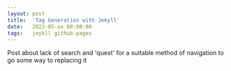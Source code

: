 ```yaml
---
layout: post
title:  'Tag Generation with Jekyll'
date:   2022-05-xx 00:00:00
tags:   jeykll github-pages
---
```

Post about lack of search and 'quest' for a suitable method of navigation to go some way to replacing it